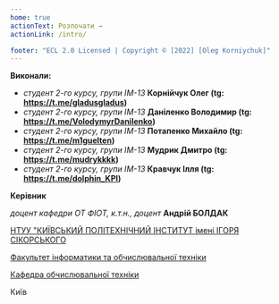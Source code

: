 ```yaml
---
home: true
actionText: Розпочати →
actionLink: /intro/

footer: "ECL 2.0 Licensed | Copyright © [2022] [Oleg Korniychuk]"
---
```



**Виконали:** 

- *студент 2-го курсу, групи ІМ-13* **Корнійчук Олег (tg: https://t.me/gladusgladus)**
- *студент 2-го курсу, групи ІМ-13* **Даніленко Володимир (tg: https://t.me/VolodymyrDanilenko)**
- *студент 2-го курсу, групи ІМ-13* **Потапенко Михайло (tg: https://t.me/m1guelten)**
- *студент 2-го курсу, групи ІМ-13* **Мудрик Дмитро (tg: https://t.me/mudrykkkk)**
- *студент 2-го курсу, групи ІМ-13* **Кравчук Ілля (tg: https://t.me/dolphin_KPI)**



**Керівник**

*доцент кафедри ОТ ФІОТ, к.т.н., доцент*<span padding-right:5em></span> **Андрій БОЛДАК** 

[НТУУ "КИЇВСЬКИЙ ПОЛІТЕХНІЧНИЙ ІНСТИТУТ імені ІГОРЯ СІКОРСЬКОГО](https://kpi.ua/)

[Факультет інформатики та обчислювальної техніки](https://fiot.kpi.ua/)

[Кафедра обчислювальної техніки](https://comsys.kpi.ua/)

Київ
